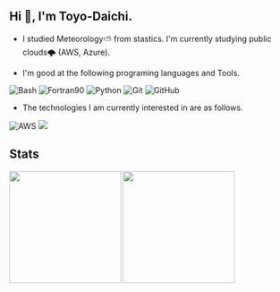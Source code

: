 ## Hi 👋, I'm Toyo-Daichi.
- I studied Meteorology⛅️ from stastics. I'm currently studying public clouds🌩 (AWS, Azure).

- I'm good at the following programing languages and Tools. 
  
![Bash](https://img.shields.io/badge/-Bash-black.svg?logo=GNU%20Bash&style=plastic")
![Fortran90](https://img.shields.io/badge/-Fortran90-black?logo=Fortran90)
![Python](https://img.shields.io/badge/-Python-black?logo=Python)
![Git](https://img.shields.io/badge/-Git-black?logo=Git)
![GitHub](https://img.shields.io/badge/-GitHub-black?logo=GitHub)

- The technologies I am currently interested in are as follows.  
  
![AWS](https://img.shields.io/badge/-Amazon%20AWS-232F3E.svg?logo=amazon-aws&style=flat)
<img src="https://img.shields.io/badge/-Docker-black.svg?logo=docker&style=plastic">

## Stats
<a href="https://github.com/anuraghazra/github-readme-stats">
<img align="left" src="https://github-readme-stats.vercel.app/api?username=Toyo-Daichi&count_private=true&theme=default&show_icons=true"/ height="200">
</a>
  
<a href="https://github.com/anuraghazra/github-readme-stats">
<img align="left" src="https://github-readme-stats.vercel.app/api/top-langs/?username=Toyo-Daichi&theme=default&show_icons=true&count_private=true&hide=jupyter%20notebook"/ height="200">
</a>
